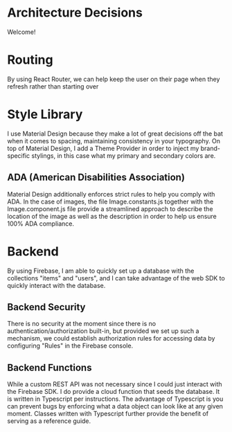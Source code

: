 # Architecture Decisions

Welcome!


# Routing

By using React Router, we can help keep the user on their page when they refresh rather than starting over

# Style Library

I use Material Design because they make a lot of great decisions off the bat when it comes to spacing, maintaining consistency in your typography. On top of Material Design, I add a Theme Provider in order to inject my brand-specific stylings, in this case what my primary and secondary colors are.

## ADA (American Disabilities Association)

Material Design additionally enforces strict rules to help you comply with ADA. In the case of images, the file Image.constants.js together with the Image.component.js file provide a streamlined approach to describe the location of the image as well as the description in order to help us ensure 100% ADA compliance.

# Backend

By using Firebase, I am able to quickly set up a database with the collections "items" and "users", and I can take advantage of the web SDK to quickly interact with the database. 

## Backend Security

There is no security at the moment since there is no authentication/authorization built-in, but provided we set up such a mechanism, we could establish authorization rules for accessing data by configuring "Rules" in the Firebase console.

## Backend Functions

While a custom REST API was not necessary since I could just interact with the Firebase SDK. I do provide a cloud function that seeds the database. It is written in Typescript per instructions. The advantage of Typescript is you can prevent bugs by enforcing what a data object can look like at any given moment. Classes written with Typescript further provide the benefit of serving as a reference guide.